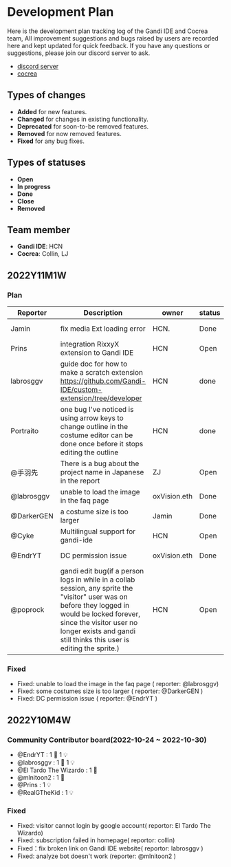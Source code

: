 # Development Plan

Here is the development plan tracking log of the Gandi IDE and Cocrea team, All improvement suggestions and bugs raised by users are recorded here and kept updated for quick feedback. If you have any questions or suggestions, please join our discord server to ask.

- [discord server](https://discord.gg/QVUyFEQres)
- [cocrea](https://cocrea.world/)


## Types of changes

- **Added** for new features.
- **Changed** for changes in existing functionality.
- **Deprecated** for soon-to-be removed features.
- **Removed** for now removed features.
- **Fixed** for any bug fixes.

## Types of statuses

- **Open**
- **In progress**
- **Done**
- **Close**
- **Removed**

## Team member

- **Gandi IDE**: HCN
- **Cocrea**: Collin, LJ

## 2022Y11M1W
### Plan

| Reporter      | Description   | owner         | status        | created_at      | deadline |
| ------------- | ------------- | ------------- | ------------- | ------------- | ---------- |
| Jamin  | fix media Ext loading error  | HCN.  | Done  |2022-10-30| |
| Prins  | integration RixxyX extension to Gandi IDE  | HCN  | Open  |2022-11-14| |
| labrosggv  | guide doc for how to make a scratch extension https://github.com/Gandi-IDE/custom-extension/tree/developer  | HCN  | done  |2022-11-04| |
| Portraito  | one bug I've noticed is using arrow keys to change outline in the costume editor can be done once before it stops editing the outline  | HCN  | done  |2022-11-04|
| @手羽先  | There is a bug about the project name in Japanese in the report  | ZJ  | Open  |2022-11-02| 2022-10-31 |
| @labrosggv  | unable to load the image in the faq page  | oxVision.eth  | Done  |2022-11-01| 2022-11-1 |
| @DarkerGEN  | a costume size is too larger    | Jamin  | Done  |2022-11-03| 2022-11-04 |
| @Cyke  | Multilingual support for gandi-ide    | HCN  | Open |TBD.|  |
| @EndrYT  | DC permission issue | oxVision.eth  | Done  |2022-11-06| 2022-11-06 |
| @poprock  | gandi edit bug(if a person logs in while in a collab session, any sprite the "visitor" user was on before they logged in would be locked forever, since the visitor user no longer exists and gandi still thinks this user is editing the sprite.) | HCN  | Open  |2022-11-15|  |


### Fixed
- Fixed: unable to load the image in the faq page ( reporter: @labrosggv)
- Fixed: some costumes size is too larger ( reporter: @DarkerGEN )
- Fixed: DC permission issue ( reporter: @EndrYT )


## 2022Y10M4W

### Community Contributor board(2022-10-24 ~ 2022-10-30)
- @EndrYT :  1 🐛  1 💡
- @labrosggv : 1 🐛  1 💡
- @El Tardo The Wizardo : 1 🐛
- @mlnitoon2 : 1 🐛
- @Prins : 1 💡
- @RealGTheKid : 1 💡


### Fixed
- Fixed: visitor cannot login by google account( reportor: El Tardo The Wizardo)
- Fixed: subscription failed in homepage( reportor: collin)
- Fixed：fix broken link on Gandi IDE website( reportor: labrosggv )
- Fixed: analyze bot doesn't work (reporter: @mlnitoon2 )
